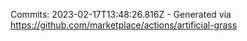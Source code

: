 Commits: 2023-02-17T13:48:26.816Z - Generated via https://github.com/marketplace/actions/artificial-grass
<br>

